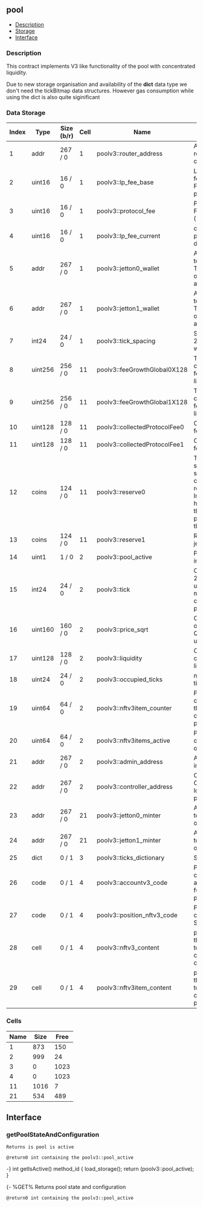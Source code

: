 ## pool

* [Description](#description)
* [Storage](#storage)
* [Interface](#interface)

### Description 

This contract implements V3 like functionality of the pool with concentrated liquidity. 

Due to new storage organisation and availability of the **dict** data type we don't need the tickBitmap data structures. However gas consumption while using the dict is also quite siginificant

### Data Storage 
| Index |   Type   | Size (b/r) | Cell | Name | Description |
| ---   |  ---     |    ---     | ---  | ---  |    ---      | 
|     1 |     addr |  267 /  0 |  1 | poolv3::router_address | Address of the router contract that created this pool  |
|     2 |   uint16 |  16 /  0 |  1 | poolv3::lp_fee_base | Liquidity provider fee. base in FEE_DENOMINATOR parts  |
|     3 |   uint16 |  16 /  0 |  1 | poolv3::protocol_fee | Protocol fee in FEE_DENOMINATOR (16 bit)  |
|     4 |   uint16 |  16 /  0 |  1 | poolv3::lp_fee_current | current value of the pool fee, in case of dynamic adjustment  |
|     5 |     addr |  267 /  0 |  1 | poolv3::jetton0_wallet | Address of the 0 token in the pool. This is an address of the jetton0 wallet attached to router  |
|     6 |     addr |  267 /  0 |  1 | poolv3::jetton1_wallet | Address of the 1 token in the pool  This is an address of the jetton0 wallet attached to router  |
|     7 |    int24 |  24 /  0 |  1 | poolv3::tick_spacing | Spacing of the ticks, 24 bits of signed int would be used  |
|     8 |  uint256 |  256 /  0 | 11 | poolv3::feeGrowthGlobal0X128 | This variable stores current collected fee per the unit of liquidity in jetton0  |
|     9 |  uint256 |  256 /  0 | 11 | poolv3::feeGrowthGlobal1X128 | This variable stores current collected fee per the unit of liquidity in jetton0  |
|    10 |  uint128 |  128 /  0 | 11 | poolv3::collectedProtocolFee0 | Collected protocol fee of the jetton0  |
|    11 |  uint128 |  128 /  0 | 11 | poolv3::collectedProtocolFee1 | Collected protocol fee of the jetton1  |
|    12 |    coins |  124 /  0 | 11 | poolv3::reserve0 | These are additional separate protection system - it calculates the reserves of the pool <br/>   In case main math has a bug it protects the funds of other pools. Reserve of the jetton0  |
|    13 |    coins |  124 /  0 | 11 | poolv3::reserve1 | Reserve of the jetton1  |
|    14 |    uint1 |  1 /  0 |  2 | poolv3::pool_active | Pool acitve flag 0 is inactive, 1 is active  |
|    15 |    int24 |  24 /  0 |  2 | poolv3::tick | Current tick, signed, 24 bits would be used. Pool maintains it in correspondance to poolv3::price_sqrt  |
|    16 |  uint160 |  160 /  0 |  2 | poolv3::price_sqrt | Current square root of the price in Q64.96 format using 160 bits  |
|    17 |  uint128 |  128 /  0 |  2 | poolv3::liquidity | Current active concentrated liquidity in 128 bits  |
|    18 |   uint24 |  24 /  0 |  2 | poolv3::occupied_ticks | number of occupied ticks in storage  |
|    19 |   uint64 |  64 /  0 |  2 | poolv3::nftv3item_counter | Pool is also an NFT collection. So this is the counter of currently minted positions  |
|    20 |   uint64 |  64 /  0 |  2 | poolv3::nftv3items_active | Pool is also an NFT collection. Number of unburnt items  |
|    21 |     addr |  267 /  0 |  2 | poolv3::admin_address | Admin address. Can init pool  |
|    22 |     addr |  267 /  0 |  2 | poolv3::controller_address | Controller address. Can change fee and lock and unlock pool  |
|    23 |     addr |  267 /  0 | 21 | poolv3::jetton0_minter | Address of the 0 token minter. Beta only.  |
|    24 |     addr |  267 /  0 | 21 | poolv3::jetton1_minter | Address of the 1 token minter. Beta only.  |
|    25 |     dict |  0 /  1 |  3 | poolv3::ticks_dictionary | Storage of the ticks   |
|    26 |     code |  0 /  1 |  4 | poolv3::accountv3_code | Pool knows how to create user accounts to store fund pairs for a particular user  |
|    27 |     code |  0 /  1 |  4 | poolv3::position_nftv3_code | Pool knows how to create user position. So it stores it's code  |
|    28 |     cell |  0 /  1 |  4 | poolv3::nftv3_content | packed metadata that would be given to nft that corresponds to nft colletion  |
|    29 |     cell |  0 /  1 |  4 | poolv3::nftv3item_content | packed metadata that would be given to nft that corresponds to the position  |


### Cells 
| Name |   Size  |   Free  |
| ---  |  ---    |  ---    |
| 1  | 873 | 150 | 
| 2  | 999 | 24 | 
| 3  | 0 | 1023 | 
| 4  | 0 | 1023 | 
| 11  | 1016 | 7 | 
| 21  | 534 | 489 | 

## Interface 
### getPoolStateAndConfiguration 
 
  
    Returns is pool is active

    @return0 int containing the poolv3::pool_active  
-}
int getIsActive() method_id {
    load_storage();
    return (poolv3::pool_active);
}

{- %GET% 
    Returns pool state and configuration

    @return0 int containing the poolv3::pool_active  
 